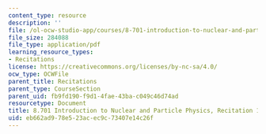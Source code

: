 ```yaml
---
content_type: resource
description: ''
file: /ol-ocw-studio-app/courses/8-701-introduction-to-nuclear-and-particle-physics-fall-2020/eb662ad978e523acec9c73407e14c26f_MIT8_701f20_rec12_soln.pdf
file_size: 284088
file_type: application/pdf
learning_resource_types:
- Recitations
license: https://creativecommons.org/licenses/by-nc-sa/4.0/
ocw_type: OCWFile
parent_title: Recitations
parent_type: CourseSection
parent_uid: fb9fd190-f9d1-4fae-43ba-c049c46d74ad
resourcetype: Document
title: 8.701 Introduction to Nuclear and Particle Physics, Recitation 12 Solutions
uid: eb662ad9-78e5-23ac-ec9c-73407e14c26f
---
```


